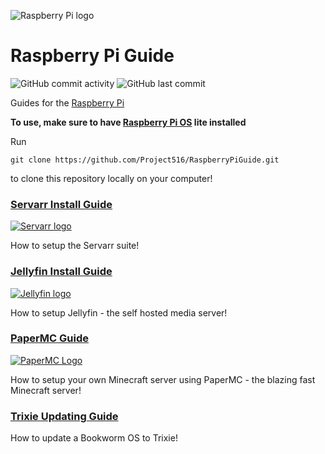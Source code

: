 ![Raspberry Pi logo](https://upload.wikimedia.org/wikipedia/en/c/cb/Raspberry_Pi_Logo.svg)

# Raspberry Pi Guide

![GitHub commit activity](https://img.shields.io/github/commit-activity/w/project516/RaspberryPiGuide)
![GitHub last commit](https://img.shields.io/github/last-commit/project516/Raspberrypiguide)

Guides for the [Raspberry Pi](https://raspberrypi.com/)

__To use, make sure to have [Raspberry Pi OS](https://www.raspberrypi.com/software/operating-systems/) lite installed__

Run

`git clone https://github.com/Project516/RaspberryPiGuide.git`

to clone this repository locally on your computer!

### [Servarr Install Guide](servarr.md)
[![Servarr logo](https://avatars.githubusercontent.com/u/57051827?s=200&v=4)](servarr.md)

How to setup the Servarr suite!

### [Jellyfin Install Guide](jellyfin.md)
[![Jellyfin logo](https://avatars.githubusercontent.com/u/45698031?s=200&v=4)](jellyfin.md)

How to setup Jellyfin - the self hosted media server!

### [PaperMC Guide](papermc.md)
[![PaperMC Logo](https://avatars.githubusercontent.com/u/7608950?s=200&v=4)](papermc.md)

How to setup your own Minecraft server using PaperMC - the blazing fast Minecraft server!

### [Trixie Updating Guide](trixie.md)

How to update a Bookworm OS to Trixie!

